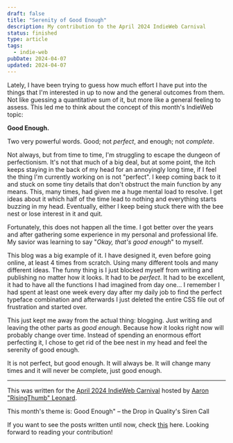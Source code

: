 ```yaml
---
draft: false
title: "Serenity of Good Enough"
description: My contribution to the April 2024 IndieWeb Carnival
status: finished
type: article
tags:
  - indie-web
pubDate: 2024-04-07
updated: 2024-04-07
---
```


Lately, I have been trying to guess how much effort I have put into the things that I'm interested in up to now and the general outcomes from them. Not like guessing a quantitative sum of it, but more like a general feeling to assess. This led me to think about the concept of this month's IndieWeb topic:

**Good Enough.**

Two very powerful words. Good; not _perfect_, and enough; not _complete_.

Not always, but from time to time, I'm struggling to escape the dungeon of perfectionism. It's not that much of a big deal, but at some point, the itch keeps staying in the back of my head for an annoyingly long time, if I feel the thing I'm currently working on is not "perfect". I keep coming back to it and stuck on some tiny details that don't obstruct the main function by any means. This, many times, had given me a huge mental load to resolve. I get ideas about it which half of the time lead to nothing and everything starts buzzing in my head. Eventually, either I keep being stuck there with the bee nest or lose interest in it and quit.

Fortunately, this does not happen all the time. I got better over the years and after gathering some experience in my personal and professional life. My savior was learning to say "_Okay, that's good enough_" to myself.

This blog was a big example of it. I have designed it, even before going online, at least 4 times from scratch. Using many different tools and many different ideas. The funny thing is I just blocked myself from writing and publishing no matter how it looks. It had to be _perfect_. It had to be excellent, it had to have all the functions I had imagined from day one... I remember I had spent at least one week every day after my daily job to find the perfect typeface combination and afterwards I just deleted the entire CSS file out of frustration and started over.

This just kept me away from the actual thing: blogging. Just writing and leaving the other parts as _good enough_. Because how it looks right now will probably change over time. Instead of spending an enormous effort perfecting it, I chose to get rid of the bee nest in my head and feel the serenity of good enough.

It is not perfect, but good enough. It will always be. It will change many times and it will never be complete, just good enough.

<hr>

This was written for the [April 2024 IndieWeb Carnival](https://risingthumb.xyz/Writing/Blog/IndieWeb_Carnival_of_April) hosted by [Aaron "RisingThumb" Leonard](https://risingthumb.xyz).

This month's theme is: Good Enough" – the Drop in Quality's Siren Call

If you want to see the posts written until now, check [this](https://risingthumb.xyz/Writing/Blog/IndieWeb_Carnival_of_April_Roundup) here. Looking forward to reading your contribution!

